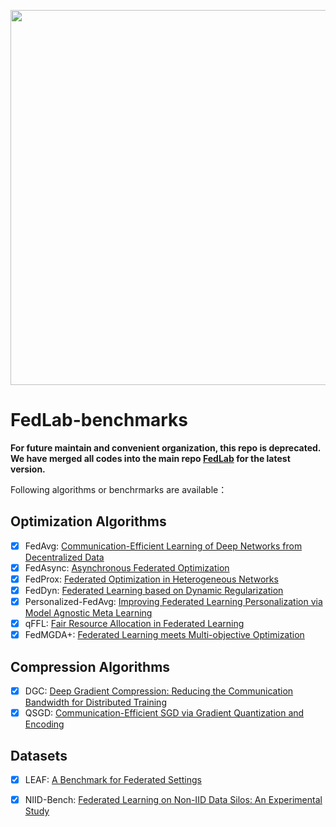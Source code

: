 <p align="center"><img src="https://github.com/SMILELab-FL/FedLab/raw/master/docs/imgs/FedLab-logo.svg?raw=True" width=600></p>

# FedLab-benchmarks

**For future maintain and convenient organization, this repo is deprecated. We have merged all codes into the main repo [FedLab](https://github.com/SMILELab-FL/FedLab) for the latest version.**

Following algorithms or benchrmarks are available：

## Optimization Algorithms
- [x] FedAvg: [Communication-Efficient Learning of Deep Networks from Decentralized Data](http://proceedings.mlr.press/v54/mcmahan17a/mcmahan17a.pdf)
- [x] FedAsync: [Asynchronous Federated Optimization](http://arxiv.org/abs/1903.03934)
- [x] FedProx: [Federated Optimization in Heterogeneous Networks](https://arxiv.org/abs/1812.06127)
- [x] FedDyn: [Federated Learning based on Dynamic Regularization](https://openreview.net/pdf?id=B7v4QMR6Z9w)
- [x] Personalized-FedAvg: [Improving Federated Learning Personalization via Model Agnostic Meta Learning](https://arxiv.org/pdf/1909.12488.pdf)
- [x] qFFL: [Fair Resource Allocation in Federated Learning](https://arxiv.org/abs/1905.10497)
- [x] FedMGDA+: [Federated Learning meets Multi-objective Optimization](https://arxiv.org/abs/2006.11489)

## Compression Algorithms
- [x] DGC: [Deep Gradient Compression: Reducing the Communication Bandwidth for Distributed Training](https://arxiv.org/abs/1712.01887)
- [x] QSGD: [Communication-Efficient SGD via Gradient Quantization and Encoding](https://proceedings.neurips.cc/paper/2017/hash/6c340f25839e6acdc73414517203f5f0-Abstract.html)

## Datasets
- [x] LEAF: [A Benchmark for Federated Settings](http://arxiv.org/abs/1812.01097)
- [x] NIID-Bench: [Federated Learning on Non-IID Data Silos: An Experimental Study](https://arxiv.org/abs/2102.02079)


